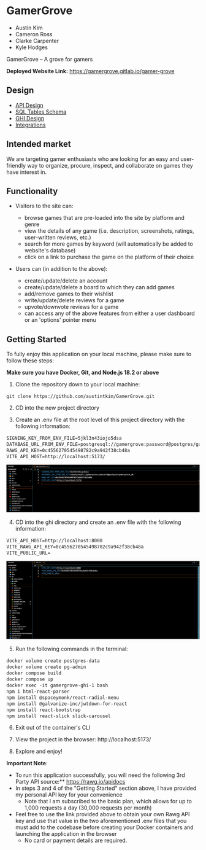 # GamerGrove
- Austin Kim
- Cameron Ross
- Clarke Carpenter
- Kyle Hodges

GamerGrove – A grove for gamers

**Deployed Website Link:** https://gamergrove.gitlab.io/gamer-grove

## Design
- [API Design](docs/api-design.md)
- [SQL Tables Schema](docs/data-model-design.md)
- [GHI Design](docs/ghi-design.md)
- [Integrations](docs/integrations.md)

## Intended market
We are targeting gamer enthusiasts who are looking for an easy and user-friendly way to organize, procure, inspect, and collaborate on games they have interest in.

## Functionality
- Visitors to the site can:
  - browse games that are pre-loaded into the site by platform and
   genre
  - view the details of any game (i.e. description, screenshots, ratings,
   user-written reviews, etc.)
  - search for more games by keyword (will automatically be added to
   website's database)
  - click on a link to purchase the game on the platform of their choice

- Users can (in addition to the above):
  - create/update/delete an account
  - create/update/delete a board to which they can add games
  - add/remove games to their wishlist
  - write/update/delete reviews for a game
  - upvote/downvote reviews for a game
  - can access any of the above features from either a user dashboard or
   an 'options' pointer menu

## Getting Started
To fully enjoy this application on your local machine, please make sure to follow these steps:

**Make sure you have Docker, Git, and Node.js 18.2 or above**

1. Clone the repository down to your local machine:
```
git clone https://github.com/austintkim/GamerGrove.git
```

2. CD into the new project directory

3. Create an .env file at the root level of this project directory with the following information:
```
SIGNING_KEY_FROM_ENV_FILE=5jkl3n43iojo5dsa
DATABASE_URL_FROM_ENV_FILE=postgresql://gamergrove:password@postgres/gamergrove_db
RAWG_API_KEY=0c4556270545498782c9a942f38cb48a
VITE_API_HOST=http://localhost:5173/
```

![alt text](image-1.png)

4. CD into the ghi directory and create an .env file with the following information:
```
VITE_API_HOST=http://localhost:8000
VITE_RAWG_API_KEY=0c4556270545498782c9a942f38cb48a
VITE_PUBLIC_URL=

```

![alt text](image-2.png)

5. Run the following commands in the terminal:
```
docker volume create postgres-data
docker volume create pg-admin
docker compose build
docker compose up
docker exec -it gamergrove-ghi-1 bash
npm i html-react-parser
npm install @spaceymonk/react-radial-menu
npm install @galvanize-inc/jwtdown-for-react
npm install react-bootstrap
npm install react-slick slick-carousel
```
6. Exit out of the container's CLI

7. View the project in the browser: http://localhost:5173/

8. Explore and enjoy!

**Important Note**:
- To run this application successfully, you will need the following 3rd Party API source:** https://rawg.io/apidocs
- In steps 3 and 4 of the "Getting Started" section above, I have provided my personal API key for your convenience
  - Note that I am subscribed to the basic plan, which allows for up to 1,000 requests a day (30,000 requests per month)
- Feel free to use the link provided above to obtain your own Rawg API key and use that value in the two aforementioned .env files that you must add to the codebase before creating your Docker containers and launching the application in the browser
  - No card or payment details are required.
